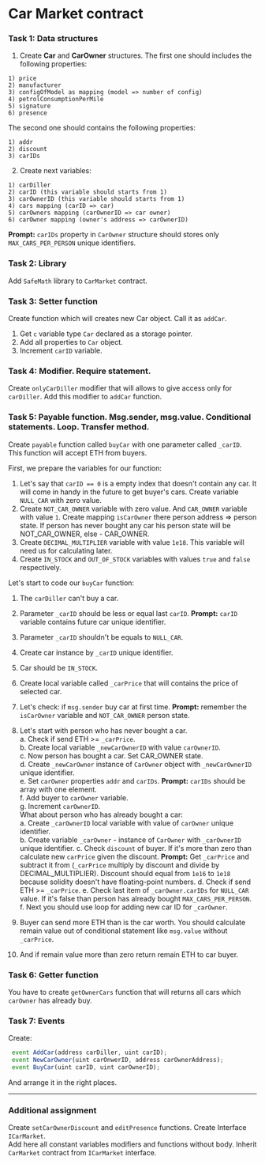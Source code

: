 # Car Market contract
### Task 1: Data structures
1. Create **Car** and **CarOwner** structures.
The first one should includes the following properties:
```
1) price
2) manufacturer
3) configOfModel as mapping (model => number of config)
4) petrolConsumptionPerMile
5) signature
6) presence
```
The second one should contains the following properties:
```
1) addr
2) discount
3) carIDs
```
2. Create next variables:
```
1) carDiller
2) carID (this variable should starts from 1)
3) carOwnerID (this variable should starts from 1)
4) cars mapping (carID => car)
5) carOwners mapping (carOwnerID => car owner)
6) carOwner mapping (owner's address => carOwnerID)
```
**Prompt:** `carIDs` property in `CarOwner` structure should stores only `MAX_CARS_PER_PERSON` unique identifiers.
### Task 2: Library
Add `SafeMath` library to `CarMarket` contract.
### Task 3: Setter function
Create function which will creates new Car object. Call it as `addCar`.
1. Get `c` variable type `Car` declared as a storage pointer.
2. Add all properties to `Car` object.
3. Increment `carID` variable.
### Task 4: Modifier. Require statement.
Create `onlyCarDiller` modifier that will allows to give access only for `carDiller`.
Add this modifier to `addCar` function.
### Task 5: Payable function. Msg.sender, msg.value. Conditional statements. Loop. Transfer method.
Create `payable` function called `buyCar` with one parameter called `_carID`. This function will accept ETH from buyers.

First, we prepare the variables for our function:
1. Let's say that `carID == 0` is a empty index that doesn't contain any car. It will come in handy in the future to get buyer's cars. Create variable `NULL_CAR` with zero value.
2. Create `NOT_CAR_OWNER` variable with zero value.
   And `CAR_OWNER` variable with value `1`.
   Create mapping `isCarOwner` there person address => person state.
   If person has never bought any car his person state will be NOT_CAR_OWNER, else - CAR_OWNER.
3. Create `DECIMAL_MULTIPLIER` variable with value `1e18`. This variable will need us for calculating later.
4. Create `IN_STOCK` and `OUT_OF_STOCK` variables with values `true` and `false` respectively.

Let's start to code our `buyCar` function:
1. The `carDiller` can't buy a car.
2. Parameter `_carID` should be less or equal last `carID`.
**Prompt:** `carID` variable contains future car unique identifier.
3. Parameter `_carID` shouldn't be equals to `NULL_CAR`.
4. Create car instance by `_carID` unique identifier.
5. Car should be `IN_STOCK`.
6. Create local variable called `_carPrice` that will contains the price of selected car.
7. Let's check: if `msg.sender` buy car at first time.
**Prompt:** remember the `isCarOwner` variable and `NOT_CAR_OWNER` person state.

8. Let's start with person who has never bought a car.  
a. Check if send ETH >= `_carPrice`.  
b. Create local variable `_newCarOwnerID` with value `carOwnerID`.  
c. Now person has bought a car. Set CAR_OWNER state.  
d. Create `_newCarOwner` instance of `CarOwner` object with `_newCarOwnerID` unique identifier.  
e. Set `carOwner` properties `addr` and `carIDs`. **Prompt:** `carIDs` should be array with one element.  
f. Add buyer to `carOwner` variable.  
g. Increment `carOwnerID`.    
What about person who has already bought a car:  
a. Create `_carOwnerID` local variable with value of `carOwner` unique identifier.  
b. Create variable `_carOwner` - instance of `CarOwner` with `_carOwnerID` unique identifier.
c. Check `discount` of buyer. If it's more than zero than calculate new `carPrice` given the discount. **Prompt:** Get `_carPrice` and subtract it from (`_carPrice` multiply by discount and divide by DECIMAL_MULTIPLIER). Discount should equal from `1e16` to `1e18` because solidity doesn't have floating-point numbers.
d. Check if send ETH >= `_carPrice`.
e. Check last item of `_carOwner.carIDs` for `NULL_CAR` value. If it's false than person has already bought `MAX_CARS_PER_PERSON`.
f. Next you should use loop for adding new car ID for `_carOwner`.

9. Buyer can send more ETH than is the car worth. You should calculate remain value out of conditional statement like `msg.value` without `_carPrice`.
10. And if remain value more than zero return remain ETH to car buyer.

### Task 6: Getter function
You have to create `getOwnerCars` function that will returns all cars which `carOwner` has already buy.

### Task 7: Events
Create:
```javascript
 event AddCar(address carDiller, uint carID);
 event NewCarOwner(uint carOnwerID, address carOwnerAddress);
 event BuyCar(uint carID, uint carOwnerID);
```
And arrange it in the right places.

___

### Additional assignment
Create `setCarOwnerDiscount` and `editPresence` functions.
Create Interface `ICarMarket`.    
Add here all constant variables modifiers and functions without body.
Inherit `CarMarket` contract from `ICarMarket` interface.

